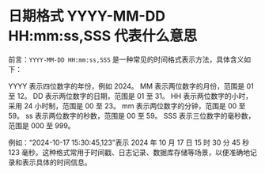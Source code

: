 # 日期格式 YYYY-MM-DD HH:mm:ss,SSS 代表什么意思

前言：`YYYY-MM-DD HH:mm:ss,SSS` 是一种常见的时间格式表示方法，具体含义如下：

YYYY 表示四位数字的年份，例如 2024。
MM 表示两位数字的月份，范围是 01 至 12。
DD 表示两位数字的日期，范围是 01 至 31。
HH 表示两位数字的小时，采用 24 小时制，范围是 00 至 23。
mm 表示两位数字的分钟，范围是 00 至 59。
ss 表示两位数字的秒数，范围是 00 至 59。
SSS 表示三位数字的毫秒数，范围是 000 至 999。

例如：“2024-10-17 15:30:45,123”表示 2024 年 10 月 17 日 15 时 30 分 45 秒 123 毫秒。这种格式常用于时间戳、日志记录、数据库存储等场景，以便准确地记录和表示具体的时间信息。
